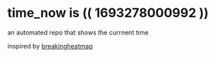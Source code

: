 # time_now is (( 1693278000992 ))

an automated repo that shows the currnent time

inspired by [breakingheatmap](https://github.com/breakingheatmap/breakingheatmap)